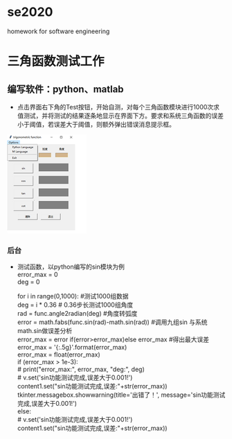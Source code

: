 # se2020
homework for software engineering

三角函数测试工作
=
编写软件：python、matlab
--
* 点击界面右下角的Test按钮，开始自测，对每个三角函数模块进行1000次求值测试，并将测试的结果逐条地显示在界面下方。要求和系统三角函数的误差小于阈值，若误差大于阈值，则额外弹出错误消息提示框。

![](https://github.com/PufeiLi/se2020/raw/master/界面.png)

### 后台
* 测试函数，以python编写的sin模块为例  
    error_max = 0  
    deg = 0  

    for i in range(0,1000): #测试1000组数据  
        deg =  i * 0.36  # 0.36步长测试1000组角度  
        rad = func.angle2radian(deg) #角度转弧度  
        error = math.fabs(func.sin(rad)-math.sin(rad)) #调用九组sin 与系统math.sin做误差分析  
        error_max = error if(error>error_max)else error_max #得出最大误差  
    error_max = '{:.5g}'.format(error_max)  
    error_max = float(error_max)  
    if (error_max > 1e-3):  
        # print("error_max:", error_max, "deg:", deg)  
        # v.set('sin功能测试完成,误差大于0.001!')  
        content1.set("sin功能测试完成,误差:"+str(error_max))  
        tkinter.messagebox.showwarning(title='出错了！', message='sin功能测试完成,误差大于0.001!')  
    else:  
        # v.set('sin功能测试完成,误差大于0.001!')  
        content1.set("sin功能测试完成,误差:"+str(error_max))  


         
